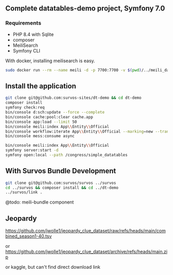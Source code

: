 ## Complete datatables-demo project, Symfony 7.0

### Requirements

* PHP 8.4 with Sqlite
* composer
* MeiliSearch
* Symfony CLI

With docker, installing meilisearch is easy.  

```bash
sudo docker run --rm --name meili -d -p 7700:7700 -v $(pwd)/../meili_data:/meili_data getmeili/meilisearch:latest meilisearch
```

## Install the application

```bash
git clone git@github.com:survos-sites/dt-demo && cd dt-demo
composer install
symfony check:req
bin/console d:sch:update --force --complete
bin/console cache:pool:clear cache.app
bin/console app:load --limit 50 
bin/console meili:index App\\Entity\\Official
bin/console workflow:iterate App\\Entity\\Official --marking=new --transition=load
bin/console mess:consume async  

bin/console meili:index App\\Entity\\Official
symfony server:start -d
symfony open:local --path /congress/simple_datatables
```

## With Survos Bundle Development
```bash
git clone git@github.com:survos/survos ../survos
cd ../survos && composer install && cd ../dt-demo
../survos/link . 
```

@todo: meili-bundle component


## Jeopardy

https://github.com/jwolle1/jeopardy_clue_dataset/raw/refs/heads/main/combined_season1-40.tsv

or https://github.com/jwolle1/jeopardy_clue_dataset/archive/refs/heads/main.zip

or kaggle, but can't find direct download link

